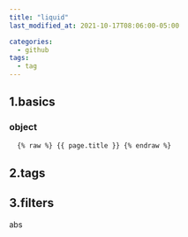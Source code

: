 ```yaml
---
title: "liquid"
last_modified_at: 2021-10-17T08:06:00-05:00

categories:
  - github
tags:
  - tag
---
```


## 1.basics

### object
```html
  {% raw %} {{ page.title }} {% endraw %}
```

## 2.tags

## 3.filters
abs


